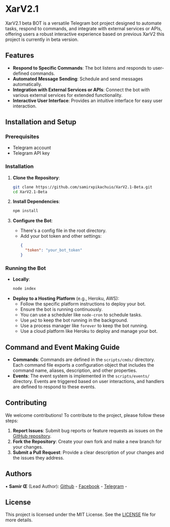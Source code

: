 # XarV2.1

XarV2.1 beta BOT is a versatile Telegram bot project designed to automate tasks, respond to commands, and integrate with external services or APIs, offering users a robust interactive experience based on previous XarV2 this project is currently in beta  version.

## Features

- **Respond to Specific Commands**: The bot listens and responds to user-defined commands.
- **Automated Message Sending**: Schedule and send messages automatically.
- **Integration with External Services or APIs**: Connect the bot with various external services for extended functionality.
- **Interactive User Interface**: Provides an intuitive interface for easy user interaction.

## Installation and Setup

### Prerequisites

- Telegram account
- Telegram API key

### Installation

1. **Clone the Repository**:
   ```sh
   git clone https://github.com/samirxpikachuio/XarV2.1-Beta.git
   cd XarV2.1-Beta
   ```
   
2. **Install Dependencies**:
   ```sh
   npm install 
   ```

3. **Configure the Bot**:
   - There's a config file in the root directory.
   - Add your bot token and other settings:
     ```json
     {
       "token": "your_bot_token"
     }
     ```

### Running the Bot

- **Locally**:
  ```sh
  node index 
  ```
- **Deploy to a Hosting Platform** (e.g., Heroku, AWS):
  - Follow the specific platform instructions to deploy your bot.
  - Ensure the bot is running continuously.
  - You can use a scheduler like `node-cron` to schedule tasks.
  - Use `pm2` to keep the bot running in the background.
  - Use a process manager like `forever` to keep the bot running.
  - Use a cloud platform like Heroku to deploy and manage your bot.


## Command and Event Making Guide

- **Commands**: Commands are defined in the `scripts/cmds/` directory. Each command file exports a configuration object that includes the command name, aliases, description, and other properties.
- **Events**: The event system is implemented in the `scripts/events/` directory. Events are triggered based on user interactions, and handlers are defined to respond to these events.

## Contributing

We welcome contributions! To contribute to the project, please follow these steps:

1. **Report Issues**: Submit bug reports or feature requests as issues on the [GitHub repository](https://github.com/samirxpikachuio/XarV2.1-Beta/issues).
2. **Fork the Repository**: Create your own fork and make a new branch for your changes.
3. **Submit a Pull Request**: Provide a clear description of your changes and the issues they address.

## Authors

• **Samir Œ** (Lead Author):
[Github](https://github.com/samirxpikachuio) -
[Facebook](https://www.facebook.com/samirxpikachuio) -
[Telegram](https://t.me/SamirOE) -

## License

This project is licensed under the MIT License. See the [LICENSE](LICENSE) file for more details.
